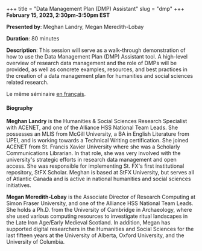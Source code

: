 +++
title = "Data Management Plan (DMP) Assistant"
slug = "dmp"
+++
**February 15, 2023, 2:30pm-3:50pm EST**

**Presented by**: Meghan Landry, Megan Meredith-Lobay

**Duration**: 80 minutes

**Description**: This session will serve as a walk-through demonstration of how to use the Data Management
Plan (DMP) Assistant tool. A high-level overview of research data management and the role of DMPs will be
provided, as well as concrete examples, resources, and best practices in the creation of a data management
plan for humanities and social sciences related research.

Le même séminaire [en français](/dmpfr).

#### Biography

**Meghan Landry** is the Humanities & Social Sciences Research Specialist with ACENET, and one of the Alliance HSS
National Team Leads. She possesses an MLIS from McGill University, a BA in English Literature from UPEI, and
is working towards a Technical Writing certification. She joined ACENET from St. Francis Xavier University
where she was a Scholarly Communications Librarian. In that role, she was very involved with the university's
strategic efforts in research data management and open access. She was responsible for implementing St. FX's
first institutional repository, StFX Scholar. Meghan is based at StFX University, but serves all of Atlantic
Canada and is active in national humanities and social sciences initiatives.

**Megan Meredith-Lobay** is the Associate Director of Research Computing at Simon Fraser University, and one
of the Alliance HSS National Team Leads. She holds a Ph.D. from the University of Cambridge in Archaeology,
where she used various computing resources to investigate ritual landscapes in the Late Iron Age/Early
Medieval Scotland. In addition, Megan has supported digital researchers in the Humanities and Social Sciences
for the last fifteen years at the University of Alberta, Oxford University, and the University of Columbia.

<!-- {{< vimeo 690948795 >}} -->
<!-- <br> -->

<!-- - [Watch this session on Vimeo](https://vimeo.com/690948795) -->

